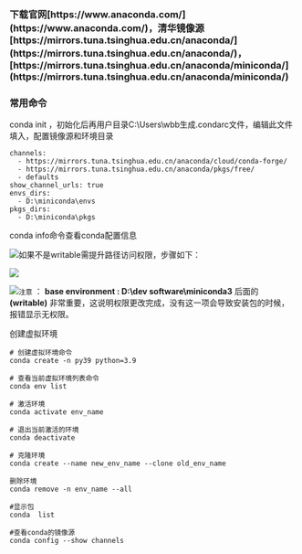 <h3 id="I29Lt">下载官网[https://www.anaconda.com/](https://www.anaconda.com/)，清华镜像源[https://mirrors.tuna.tsinghua.edu.cn/anaconda/](https://mirrors.tuna.tsinghua.edu.cn/anaconda/)，[https://mirrors.tuna.tsinghua.edu.cn/anaconda/miniconda/](https://mirrors.tuna.tsinghua.edu.cn/anaconda/miniconda/)</h3>


<h3 id="XLg2D">常用命令</h3>
conda init ，初始化后再用户目录C:\Users\wbb生成.condarc文件，编辑此文件填入，配置镜像源和环境目录

```plain
channels:
  - https://mirrors.tuna.tsinghua.edu.cn/anaconda/cloud/conda-forge/
  - https://mirrors.tuna.tsinghua.edu.cn/anaconda/pkgs/free/
  - defaults
show_channel_urls: true
envs_dirs:
  - D:\miniconda\envs                 
pkgs_dirs:
  - D:\miniconda\pkgs
```

conda info命令查看conda配置信息

![](https://cdn.nlark.com/yuque/0/2024/png/23024540/1730812862481-b3be5e62-262f-47b0-9d59-a3b1d561531e.png)如果不是writable需提升路径访问权限，步骤如下：

![](https://cdn.nlark.com/yuque/0/2024/png/23024540/1730812976532-1e0d8ad8-081b-4b5c-86bd-b22240c79e53.png)

![](https://cdn.nlark.com/yuque/0/2024/png/23024540/1730812993055-3a3132ab-c4c8-4d0d-a4ca-fab21f4a094b.png)`注意` ： **base environment : D:\dev software\miniconda3** 后面的 **(writable)** 非常重要，这说明权限更改完成，没有这一项会导致安装包的时候，报错显示无权限。  



创建虚拟环境

```plain
# 创建虚拟环境命令
conda create -n py39 python=3.9 

# 查看当前虚拟环境列表命令
conda env list

# 激活环境
conda activate env_name

# 退出当前激活的环境
conda deactivate

# 克隆环境
conda create --name new_env_name --clone old_env_name

删除环境
conda remove -n env_name --all

#显示包
conda  list

#查看conda的镜像源
conda config --show channels
```



<h1 id="BQvqj"></h1>





